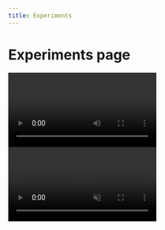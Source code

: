 ```yaml
---
title: Experiments
---
```

# Experiments page

<video src="/assets/uploads/loader.mov" autoplay="true" loop="true"></video>
<video src="/assets/uploads/big-video.mov" autoplay="true" controls muted></video>
